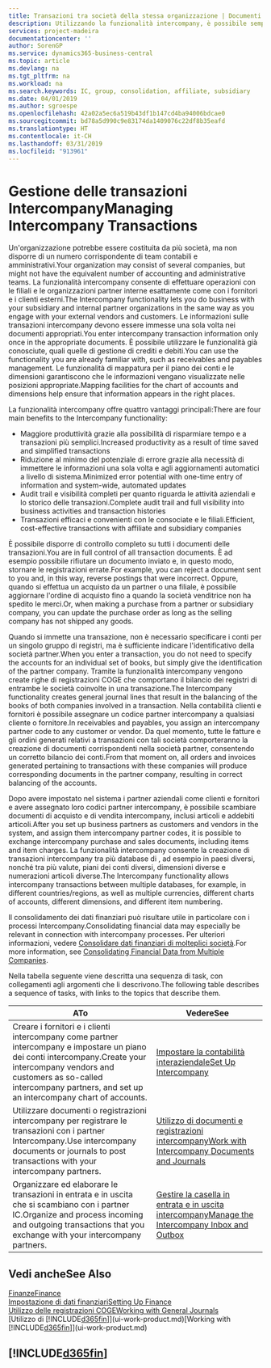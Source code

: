 ```yaml
---
title: Transazioni tra società della stessa organizzazione | Documenti Microsoft
description: Utilizzando la funzionalità intercompany, è possibile semplificare i processi aziendali e le transazioni tra società all'interno della stessa organizzazione.
services: project-madeira
documentationcenter: ''
author: SorenGP
ms.service: dynamics365-business-central
ms.topic: article
ms.devlang: na
ms.tgt_pltfrm: na
ms.workload: na
ms.search.keywords: IC, group, consolidation, affiliate, subsidiary
ms.date: 04/01/2019
ms.author: sgroespe
ms.openlocfilehash: 42a02a5ec6a519b43df1b147cd4ba94006bdcae0
ms.sourcegitcommit: bd78a5d990c9e83174da1409076c22df8b35eafd
ms.translationtype: HT
ms.contentlocale: it-CH
ms.lasthandoff: 03/31/2019
ms.locfileid: "913961"
---
```

# <a name="managing-intercompany-transactions"></a><span data-ttu-id="2a517-103">Gestione delle transazioni Intercompany</span><span class="sxs-lookup"><span data-stu-id="2a517-103">Managing Intercompany Transactions</span></span>
<span data-ttu-id="2a517-104">Un'organizzazione potrebbe essere costituita da più società, ma non disporre di un numero corrispondente di team contabili e amministrativi.</span><span class="sxs-lookup"><span data-stu-id="2a517-104">Your organization may consist of several companies, but might not have the equivalent number of accounting and administrative teams.</span></span> <span data-ttu-id="2a517-105">La funzionalità intercompany consente di effettuare operazioni con le filiali e le organizzazioni partner interne esattamente come con i fornitori e i clienti esterni.</span><span class="sxs-lookup"><span data-stu-id="2a517-105">The Intercompany functionality lets you do business with your subsidiary and internal partner organizations in the same way as you engage with your external vendors and customers.</span></span> <span data-ttu-id="2a517-106">Le informazioni sulle transazioni intercompany devono essere immesse una sola volta nei documenti appropriati.</span><span class="sxs-lookup"><span data-stu-id="2a517-106">You enter intercompany transaction information only once in the appropriate documents.</span></span> <span data-ttu-id="2a517-107">È possibile utilizzare le funzionalità già conosciute, quali quelle di gestione di crediti e debiti.</span><span class="sxs-lookup"><span data-stu-id="2a517-107">You can use the functionality you are already familiar with, such as receivables and payables management.</span></span> <span data-ttu-id="2a517-108">Le funzionalità di mappatura per il piano dei conti e le dimensioni garantiscono che le informazioni vengano visualizzate nelle posizioni appropriate.</span><span class="sxs-lookup"><span data-stu-id="2a517-108">Mapping facilities for the chart of accounts and dimensions help ensure that information appears in the right places.</span></span>  

<span data-ttu-id="2a517-109">La funzionalità intercompany offre quattro vantaggi principali:</span><span class="sxs-lookup"><span data-stu-id="2a517-109">There are four main benefits to the Intercompany functionality:</span></span>  

- <span data-ttu-id="2a517-110">Maggiore produttività grazie alla possibilità di risparmiare tempo e a transazioni più semplici.</span><span class="sxs-lookup"><span data-stu-id="2a517-110">Increased productivity as a result of time saved and simplified transactions</span></span>  
- <span data-ttu-id="2a517-111">Riduzione al minimo del potenziale di errore grazie alla necessità di immettere le informazioni una sola volta e agli aggiornamenti automatici a livello di sistema.</span><span class="sxs-lookup"><span data-stu-id="2a517-111">Minimized error potential with one-time entry of information and system-wide, automated updates</span></span>  
- <span data-ttu-id="2a517-112">Audit trail e visibilità completi per quanto riguarda le attività aziendali e lo storico delle transazioni.</span><span class="sxs-lookup"><span data-stu-id="2a517-112">Complete audit trail and full visibility into business activities and transaction histories</span></span>  
- <span data-ttu-id="2a517-113">Transazioni efficaci e convenienti con le consociate e le filiali.</span><span class="sxs-lookup"><span data-stu-id="2a517-113">Efficient, cost-effective transactions with affiliate and subsidiary companies</span></span>  

<span data-ttu-id="2a517-114">È possibile disporre di controllo completo su tutti i documenti delle transazioni.</span><span class="sxs-lookup"><span data-stu-id="2a517-114">You are in full control of all transaction documents.</span></span> <span data-ttu-id="2a517-115">È ad esempio possibile rifiutare un documento inviato e, in questo modo, stornare le registrazioni errate.</span><span class="sxs-lookup"><span data-stu-id="2a517-115">For example, you can reject a document sent to you and, in this way, reverse postings that were incorrect.</span></span> <span data-ttu-id="2a517-116">Oppure, quando si effettua un acquisto da un partner o una filiale, è possibile aggiornare l'ordine di acquisto fino a quando la società venditrice non ha spedito le merci.</span><span class="sxs-lookup"><span data-stu-id="2a517-116">Or, when making a purchase from a partner or subsidiary company, you can update the purchase order as long as the selling company has not shipped any goods.</span></span>  

<span data-ttu-id="2a517-117">Quando si immette una transazione, non è necessario specificare i conti per un singolo gruppo di registri, ma è sufficiente indicare l'identificativo della società partner.</span><span class="sxs-lookup"><span data-stu-id="2a517-117">When you enter a transaction, you do not need to specify the accounts for an individual set of books, but simply give the identification of the partner company.</span></span> <span data-ttu-id="2a517-118">Tramite la funzionalità intercompany vengono create righe di registrazioni COGE che comportano il bilancio dei registri di entrambe le società coinvolte in una transazione.</span><span class="sxs-lookup"><span data-stu-id="2a517-118">The Intercompany functionality creates general journal lines that result in the balancing of the books of both companies involved in a transaction.</span></span> <span data-ttu-id="2a517-119">Nella contabilità clienti e fornitori è possibile assegnare un codice partner intercompany a qualsiasi cliente o fornitore.</span><span class="sxs-lookup"><span data-stu-id="2a517-119">In receivables and payables, you assign an intercompany partner code to any customer or vendor.</span></span> <span data-ttu-id="2a517-120">Da quel momento, tutte le fatture e gli ordini generati relativi a transazioni con tali società comporteranno la creazione di documenti corrispondenti nella società partner, consentendo un corretto bilancio dei conti.</span><span class="sxs-lookup"><span data-stu-id="2a517-120">From that moment on, all orders and invoices generated pertaining to transactions with these companies will produce corresponding documents in the partner company, resulting in correct balancing of the accounts.</span></span>  

 <span data-ttu-id="2a517-121">Dopo avere impostato nel sistema i partner aziendali come clienti e fornitori e avere assegnato loro codici partner intercompany, è possibile scambiare documenti di acquisto e di vendita intercompany, inclusi articoli e addebiti articoli.</span><span class="sxs-lookup"><span data-stu-id="2a517-121">After you set up business partners as customers and vendors in the system, and assign them intercompany partner codes, it is possible to exchange intercompany purchase and sales documents, including items and item charges.</span></span> <span data-ttu-id="2a517-122">La funzionalità intercompany consente la creazione di transazioni intercompany tra più database di , ad esempio in paesi diversi, nonché tra più valute, piani dei conti diversi, dimensioni diverse e numerazioni articoli diverse.</span><span class="sxs-lookup"><span data-stu-id="2a517-122">The Intercompany functionality allows intercompany transactions between multiple databases, for example, in different countries/regions, as well as multiple currencies, different charts of accounts, different dimensions, and different item numbering.</span></span>  

<span data-ttu-id="2a517-123">Il consolidamento dei dati finanziari può risultare utile in particolare con i processi Intercompany.</span><span class="sxs-lookup"><span data-stu-id="2a517-123">Consolidating financial data may especially be relevant in connection with intercompany processes.</span></span> <span data-ttu-id="2a517-124">Per ulteriori informazioni, vedere [Consolidare dati finanziari di molteplici società](finance-consolidated-company-reporting.md).</span><span class="sxs-lookup"><span data-stu-id="2a517-124">For more information, see [Consolidating Financial Data from Multiple Companies](finance-consolidated-company-reporting.md).</span></span>

<span data-ttu-id="2a517-125">Nella tabella seguente viene descritta una sequenza di task, con collegamenti agli argomenti che li descrivono.</span><span class="sxs-lookup"><span data-stu-id="2a517-125">The following table describes a sequence of tasks, with links to the topics that describe them.</span></span>

 |<span data-ttu-id="2a517-126">A</span><span class="sxs-lookup"><span data-stu-id="2a517-126">To</span></span> |<span data-ttu-id="2a517-127">Vedere</span><span class="sxs-lookup"><span data-stu-id="2a517-127">See</span></span>|
 |---|---|
 |<span data-ttu-id="2a517-128">Creare i fornitori e i clienti intercompany come partner intercompany e impostare un piano dei conti intercompany.</span><span class="sxs-lookup"><span data-stu-id="2a517-128">Create your intercompany vendors and customers as so-called intercompany partners, and set up an intercompany chart of accounts.</span></span>|[<span data-ttu-id="2a517-129">Impostare la contabilità interaziendale</span><span class="sxs-lookup"><span data-stu-id="2a517-129">Set Up Intercompany</span></span>](intercompany-how-setup.md)|
 |<span data-ttu-id="2a517-130">Utilizzare documenti o registrazioni intercompany per registrare le transazioni con i partner Intercompany.</span><span class="sxs-lookup"><span data-stu-id="2a517-130">Use intercompany documents or journals to post transactions with your intercompany partners.</span></span>|[<span data-ttu-id="2a517-131">Utilizzo di documenti e registrazioni intercompany</span><span class="sxs-lookup"><span data-stu-id="2a517-131">Work with Intercompany Documents and Journals</span></span>](intercompany-how-work-documents-journals.md)|
 |<span data-ttu-id="2a517-132">Organizzare ed elaborare le transazioni in entrata e in uscita che si scambiano con i partner IC.</span><span class="sxs-lookup"><span data-stu-id="2a517-132">Organize and process incoming and outgoing transactions that you exchange with your intercompany partners.</span></span>|[<span data-ttu-id="2a517-133">Gestire la casella in entrata e in uscita intercompany</span><span class="sxs-lookup"><span data-stu-id="2a517-133">Manage the Intercompany Inbox and Outbox</span></span>](intercompany-how-manage-intercompany-inbox.md)|

## <a name="see-also"></a><span data-ttu-id="2a517-134">Vedi anche</span><span class="sxs-lookup"><span data-stu-id="2a517-134">See Also</span></span>
[<span data-ttu-id="2a517-135">Finanze</span><span class="sxs-lookup"><span data-stu-id="2a517-135">Finance</span></span>](finance.md)  
[<span data-ttu-id="2a517-136">Impostazione di dati finanziari</span><span class="sxs-lookup"><span data-stu-id="2a517-136">Setting Up Finance</span></span>](finance-setup-finance.md)  
[<span data-ttu-id="2a517-137">Utilizzo delle registrazioni COGE</span><span class="sxs-lookup"><span data-stu-id="2a517-137">Working with General Journals</span></span>](ui-work-general-journals.md)  
<span data-ttu-id="2a517-138">[Utilizzo di [!INCLUDE[d365fin](includes/d365fin_md.md)]](ui-work-product.md)</span><span class="sxs-lookup"><span data-stu-id="2a517-138">[Working with [!INCLUDE[d365fin](includes/d365fin_md.md)]](ui-work-product.md)</span></span>

## [!INCLUDE[d365fin](includes/free_trial_md.md)]  
